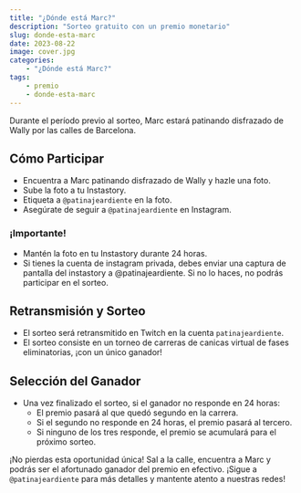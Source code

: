 ```yaml
---
title: "¿Dónde está Marc?"
description: "Sorteo gratuito con un premio monetario"
slug: donde-esta-marc
date: 2023-08-22
image: cover.jpg
categories:
    - "¿Dónde está Marc?"
tags:
    - premio
    - donde-esta-marc
---
```


Durante el período previo al sorteo, Marc estará patinando disfrazado de Wally por las calles de Barcelona.

## Cómo Participar

- Encuentra a Marc patinando disfrazado de Wally y hazle una foto.
- Sube la foto a tu Instastory.
- Etiqueta a `@patinajeardiente` en la foto.
- Asegúrate de seguir a `@patinajeardiente` en Instagram.

### ¡Importante!

- Mantén la foto en tu Instastory durante 24 horas.
- Si tienes la cuenta de instagram privada, debes enviar una captura de pantalla del instastory a @patinajeardiente. Si no lo haces, no podrás participar en el sorteo.

## Retransmisión y Sorteo

- El sorteo será retransmitido en Twitch en la cuenta `patinajeardiente`.
- El sorteo consiste en un torneo de carreras de canicas virtual de fases eliminatorias, ¡con un único ganador!

## Selección del Ganador

- Una vez finalizado el sorteo, si el ganador no responde en 24 horas:
  - El premio pasará al que quedó segundo en la carrera.
  - Si el segundo no responde en 24 horas, el premio pasará al tercero.
  - Si ninguno de los tres responde, el premio se acumulará para el próximo sorteo.

¡No pierdas esta oportunidad única! Sal a la calle, encuentra a Marc y podrás ser el afortunado ganador del premio en efectivo. ¡Sigue a `@patinajeardiente` para más detalles y mantente atento a nuestras redes!